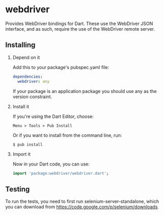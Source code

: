 webdriver
=========

Provides WebDriver bindings for Dart. These use the WebDriver JSON interface, and as such, require the use of the WebDriver remote server.

Installing
----------


1. Depend on it

   Add this to your package's pubspec.yaml file:

   ```YAML
   dependencies:
     webdriver: any
   ```

   If your package is an application package you should use any as the version constraint.

2. Install it

   If you're using the Dart Editor, choose:

   ```
   Menu > Tools > Pub Install
   ```

   Or if you want to install from the command line, run:

   ```
   $ pub install
   ```

3. Import it

   Now in your Dart code, you can use:

   ```Dart
   import 'package:webdriver/webdriver.dart';
   ```

Testing
-------

To run the tests, you need to first run selenium-server-standalone, which you
can download from https://code.google.com/p/selenium/downloads.

